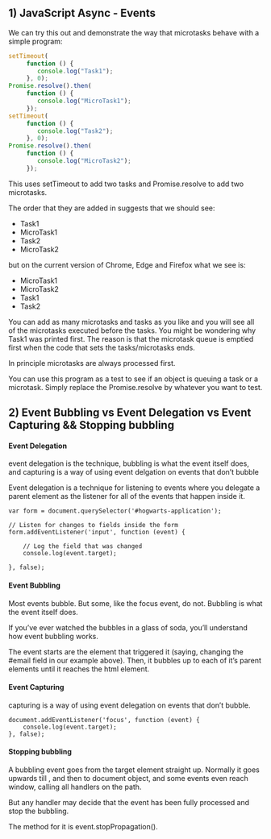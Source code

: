 ## 1) JavaScript Async - Events

We can try this out and demonstrate the way that microtasks behave with a simple program:
```javascript
setTimeout(
     function () {
        console.log("Task1"); 
     }, 0);
Promise.resolve().then(
     function () {
        console.log("MicroTask1");
     }); 
setTimeout(
     function () {
        console.log("Task2"); 
     }, 0);
Promise.resolve().then(
     function () {
        console.log("MicroTask2");
     });
```
This uses setTimeout to add two tasks and Promise.resolve to add two microtasks.

The order that they are added in suggests that we should see:

- Task1 
- MicroTask1 
- Task2 
- MicroTask2

but on the current version of Chrome, Edge and Firefox what we see is:

- MicroTask1
- MicroTask2
- Task1
- Task2

You can add as many microtasks and tasks as you like and you will see all of the microtasks executed before the tasks. You might be wondering why Task1 was printed first. The reason is that the microtask queue is emptied first when the code that sets the tasks/microtasks ends.

In principle microtasks are always processed first.

You can use this program as a test to see if an object is queuing a task or a microtask. Simply replace the Promise.resolve by whatever you want to test.

## 2) Event Bubbling vs Event Delegation vs Event Capturing && Stopping bubbling
#### Event Delegation
event delegation is the technique, bubbling is what the event itself does, and capturing is a way of using event delgation on events that don’t bubble

Event delegation is a technique for listening to events where you delegate a parent element as the listener for all of the events that happen inside it.
```
var form = document.querySelector('#hogwarts-application');

// Listen for changes to fields inside the form
form.addEventListener('input', function (event) {

	// Log the field that was changed
	console.log(event.target);

}, false);
```
#### Event Bubbling
Most events bubble. But some, like the focus event, do not.
Bubbling is what the event itself does.

If you’ve ever watched the bubbles in a glass of soda, you’ll understand how event bubbling works.

The event starts are the element that triggered it (saying, changing the #email field in our example above). Then, it bubbles up to each of it’s parent elements until it reaches the html element.

#### Event Capturing
capturing is a way of using event delegation on events that don’t bubble.

```
document.addEventListener('focus', function (event) {
	console.log(event.target);
}, false);
```

#### Stopping bubbling
A bubbling event goes from the target element straight up. Normally it goes upwards till <html>, and then to document object, and some events even reach window, calling all handlers on the path.

But any handler may decide that the event has been fully processed and stop the bubbling.

The method for it is event.stopPropagation().
